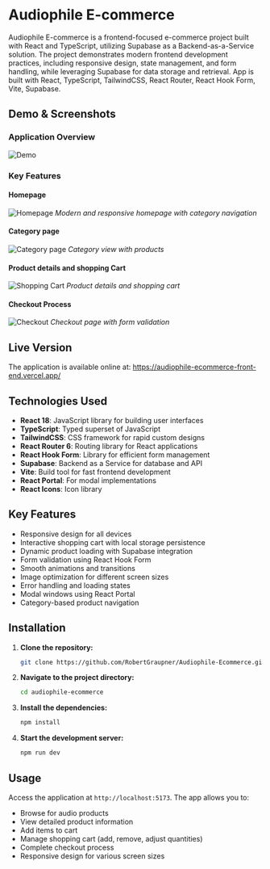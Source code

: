 # Audiophile E-commerce

Audiophile E-commerce is a frontend-focused e-commerce project built with React and TypeScript, utilizing Supabase as a Backend-as-a-Service solution. The project demonstrates modern frontend development practices, including responsive design, state management, and form handling, while leveraging Supabase for data storage and retrieval.
App is built with React, TypeScript, TailwindCSS, React Router, React Hook Form, Vite, Supabase.

## Demo & Screenshots

### Application Overview

![Demo](docs/demo.gif)

### Key Features

#### Homepage

![Homepage](docs/main-page.png)
_Modern and responsive homepage with category navigation_

#### Category page

![Category page](docs/product-page.png)
_Category view with products_

#### Product details and shopping Cart

![Shopping Cart](docs/cart.png)
_Product details and shopping cart_

#### Checkout Process

![Checkout](docs/checkout.png)
_Checkout page with form validation_

## Live Version

The application is available online at: https://audiophile-ecommerce-front-end.vercel.app/

## Technologies Used

- **React 18**: JavaScript library for building user interfaces
- **TypeScript**: Typed superset of JavaScript
- **TailwindCSS**: CSS framework for rapid custom designs
- **React Router 6**: Routing library for React applications
- **React Hook Form**: Library for efficient form management
- **Supabase**: Backend as a Service for database and API
- **Vite**: Build tool for fast frontend development
- **React Portal**: For modal implementations
- **React Icons**: Icon library

## Key Features

- Responsive design for all devices
- Interactive shopping cart with local storage persistence
- Dynamic product loading with Supabase integration
- Form validation using React Hook Form
- Smooth animations and transitions
- Image optimization for different screen sizes
- Error handling and loading states
- Modal windows using React Portal
- Category-based product navigation

## Installation

1. **Clone the repository:**

   ```sh
   git clone https://github.com/RobertGraupner/Audiophile-Ecommerce.git
   ```

2. **Navigate to the project directory:**

   ```sh
   cd audiophile-ecommerce
   ```

3. **Install the dependencies:**

   ```sh
   npm install
   ```

4. **Start the development server:**
   ```sh
   npm run dev
   ```

## Usage

Access the application at `http://localhost:5173`. The app allows you to:

- Browse for audio products
- View detailed product information
- Add items to cart
- Manage shopping cart (add, remove, adjust quantities)
- Complete checkout process
- Responsive design for various screen sizes
